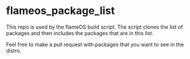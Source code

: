 # flameos_package_list

This repo is used by the flameOS build script. The script clones the list of packages and then includes the packages that are in this list.

Feel free to make a pull request with packages that you want to see in the distro.

